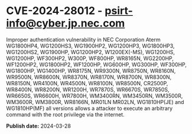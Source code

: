 # CVE-2024-28012 - psirt-info@cyber.jp.nec.com

Improper authentication vulnerability in NEC Corporation Aterm WG1800HP4, WG1200HS3, WG1900HP2, WG1200HP3, WG1800HP3, WG1200HS2, WG1900HP, WG1200HP2, W1200EX(-MS), WG1200HS, WG1200HP, WF300HP2, W300P, WF800HP, WR8165N, WG2200HP, WF1200HP2, WG1800HP2, WF1200HP, WG600HP, WG300HP, WF300HP, WG1800HP, WG1400HP, WR8175N, WR9300N, WR8750N, WR8160N, WR9500N, WR8600N, WR8370N, WR8170N, WR8700N, WR8300N, WR8150N, WR4100N, WR4500N, WR8100N, WR8500N, CR2500P, WR8400N, WR8200N, WR1200H, WR7870S, WR6670S, WR7850S, WR6650S, WR6600H, WR7800H, WM3400RN, WM3450RN, WM3500R, WM3600R, WM3800R, WR8166N, MR01LN MR02LN, WG1810HP(JE) and WG1810HP(MF) all versions allows a attacker to execute an arbitrary command with the root privilege via the internet.

**Publish date:** 2024-03-28
